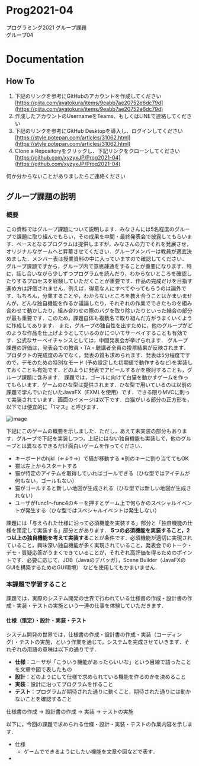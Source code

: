 
# Prog2021-04

プログラミング2021 グループ課題  
グループ04  

# Documentation

## How To

1. 下記のリンクを参考にGitHubのアカウントを作成してください  
[https://qiita.com/ayatokura/items/9eabb7ae20752e6dc79d](https://qiita.com/ayatokura/items/9eabb7ae20752e6dc79d)
2. 作成したアカウントのUsernameをTeams、もしくはLINEで連絡してください  
3. 下記のリンクを参考にGitHub Desktopを導入し、ログインしてください  
[https://style.potepan.com/articles/31062.html](https://style.potepan.com/articles/31062.html)
4. Clone a Repositoryをクリックし、下記リンクをクローンしてください  
[https://github.com/xyzyxJP/Prog2021-04](https://github.com/xyzyxJP/Prog2021-04)

何か分からないことがありましたらご連絡ください

## グループ課題の説明

### 概要

この資料ではグループ課題について説明します．みなさんには5名程度のグループで課題に取り組んでもらい，その成果を中間・最終発表会で披露してもらいます．ベースとなるプログラムは提供しますが，みなさんの力でそれを発展させ，オリジナルなゲームへと昇華させてください．グループメンバーは教員が適宜決めました．メンバー表は授業資料の中に入っていますので確認してください．
グループ課題ですから，グループ内で意思疎通をすることが重要になります．特に，話し合いながら少しずつプログラムを読んだり，わからないところを確認したりするプロセスを経験していただくことが重要です．作品の完成だけを目指す進め方は評価されません．例えば，得意な人にすべてやってもらうのは論外です．もちろん，分業することや，わからないところを教え合うことはかまいませんが，どんな独自機能を作るか議論したり，それぞれの作業でできたものを組み合わせて動かしたり，組み合わせの際のバグを取り除いたりといった結合の部分が最も重要です．このため，課題自体も複数名で取り組んだ方がうまくいくように作成してあります．
また，グループの独自性を出すために，他のグループがどのような作品を仕上げようとしているのかについてサーベイすることも有効です．公式なサーベイチャンスとしては，中間発表会が挙げられます．
グループ課題の評価は，発表会での教員・TA・聴講者全員の投票結果が反映されます．プロダクトの完成度のみでなく，発表の質も求められます．発表は5分程度ですので，デモのための特別なモード (予め設定した初期値で動作するなど)を実装しておくことも有効です．どのように発表でアピールするかを検討することも，グループ課題に含みます．
課題では，ゴールに向けて白猫を動かすゲームを作ってもらいます．ゲームのひな型は提供されます．ひな型で用いているのは以前の課題で学んでいただいたJavaFX（FXMLを使用）です．できる限りMVCに則って実装されています．画面のイメージは以下です．白猫がいる部分の正方形を，以下では便宜的に「1マス」と呼びます．

![image](https://user-images.githubusercontent.com/8305330/146522203-3b2d58d5-e2f8-43ae-bdf5-64840e79e9f9.png)

下記にこのゲームの概要を示しました．ただし，あえて未実装の部分もあります．グループで下記を実装しつつ，上記にはない独自機能も実装して，他のグループとは異なるできるだけ面白いゲームを作ってください．

-	キーボードのhjkl（←↓↑→）で猫が移動する ※別のキーに割り当ててもOK
-	猫は左上からスタートする
-	猫が特定のアイテムを取得していればゴールできる（ひな型ではアイテムが何もない，ゴールもない）
  -	猫がゴールすると新しい地図が生成される（ひな型では新しい地図が生成されない）
-	ユーザがfunc1～func4のキーを押すとゲーム上で何らかのスペシャルイベントが発生する（ひな型ではスペシャルイベントは発生しない）

課題には「与えられた仕様に沿って必須機能を実装する」部分と「独自機能の仕様を策定して実装する」部分とがあります． **5つの必須機能を実装すること，2つ以上の独自機能を考えて実装する**ことが条件です．必須機能が適切に実現されていること，興味深い独自機能が多く実現されていること，発表会でのトーク・デモ・質疑応答がうまくできていることが，それぞれ高評価を得るためのポイントです．必要に応じて，JDB（Javaのデバッガ），Scene Builder（JavaFXのGUIを構築するためのGUI環境） などを使用してもかまいません．

### 本課題で学習すること

課題では，実際のシステム開発の世界で行われている仕様書の作成・設計書の作成・実装・テストの実施という一連の仕事を体験していただきます．

#### 仕様（策定）・設計・実装・テスト

システム開発の世界では，仕様書の作成・設計書の作成・実装（コーディング）・テストの実施，という作業を通じて，システムを完成させていきます．それぞれの用語の意味は以下の通りです．

-	**仕様**：ユーザが「こういう機能があったらいいな」という目線で語ったことを文章や図で表したもの
-	**設計**：どのようにして仕様で求められている機能を作るのかを決めること
-	**実装**：設計に沿ってプログラムを作ること
-	**テスト**：プログラムが期待された通りに動くこと，期待された通りには動かないことを確認すること

仕様書の作成 → 設計書の作成 → 実装 → テストの実施

以下に，今回の課題で求められる仕様・設計・実装・テストの作業内容を示します．
- 仕様
  -	ゲームでできるようにしたい機能を文章や図などで表す．
-	
